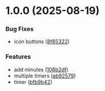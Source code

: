 # 1.0.0 (2025-08-19)


### Bug Fixes

* icon buttons ([8f85322](https://github.com/sirsjg/pomodoro/commit/8f853228fe53540f12794a0df32dc1c189b17d1b))


### Features

* add minutes ([108b2df](https://github.com/sirsjg/pomodoro/commit/108b2df5ef139e6ab6f0c8524b2dfd237f5c0bf7))
* multiple timers ([ab92579](https://github.com/sirsjg/pomodoro/commit/ab9257948219c9ced0798b0aafe79df10822f5b2))
* timer ([bfb9b42](https://github.com/sirsjg/pomodoro/commit/bfb9b4275fef994ec66491930b5342479398c2d4))
